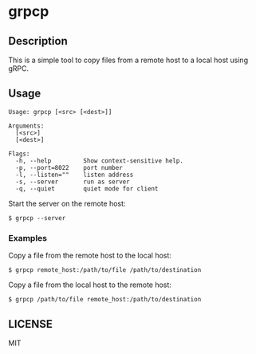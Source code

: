 # grpcp

## Description

This is a simple tool to copy files from a remote host to a local host using gRPC.

## Usage

```
Usage: grpcp [<src> [<dest>]]

Arguments:
  [<src>]
  [<dest>]

Flags:
  -h, --help         Show context-sensitive help.
  -p, --port=8022    port number
  -l, --listen=""    listen address
  -s, --server       run as server
  -q, --quiet        quiet mode for client
```

Start the server on the remote host:
```console
$ grpcp --server
```

### Examples

Copy a file from the remote host to the local host:
```console
$ grpcp remote_host:/path/to/file /path/to/destination
```

Copy a file from the local host to the remote host:
```console
$ grpcp /path/to/file remote_host:/path/to/destination
```

## LICENSE

MIT
